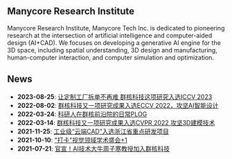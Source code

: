 ## Manycore Research Institute

Manycore Research Institute, Manycore Tech Inc. is dedicated to pioneering research at the intersection of artificial intelligence and computer-aided design (AI+CAD). We focuses on developing a generative AI engine for the 3D space, including spatial understanding, 3D design and manufacturing, human-computer interaction, and computer simulation and optimization.

## News

* **2023-08-25**: [让定制工厂拆单不再难 群核科技这项研究入选ICCV 2023](https://mp.weixin.qq.com/s/zS9YCSob1ciNZD7SUJeT3w)
* **2022-08-02**: [群核科技又一项研究成果入选ECCV 2022，攻坚AI智能设计](https://mp.weixin.qq.com/s/dxITcmmEx2UACcDxsB8wiw)
* **2022-03-24**: [科研人在群核前沿院的日常PLOG](https://mp.weixin.qq.com/s/BWXyYpVM1-3y1D5OFtkyRg)
* **2022-03-14**: [群核科技又一项研究成果入选CVPR 2022 攻坚3D建模技术](https://mp.weixin.qq.com/s/VK2LZB7Snk-6LQ-05LpZ2A)
* **2021-11-25**: [工业级“云端CAD”入选浙江省重点研发项目](https://mp.weixin.qq.com/s/JkaSryI_aKbB_wFHlfPLgg)
* **2021-10-10**: ["打卡"视觉领域学术盛会+1](https://mp.weixin.qq.com/s/CHCKxXJpYJJ7yNtLmemIyA)
* **2021-07-21**: [官宣！AI技术大牛周子寒教授加入群核科技](https://mp.weixin.qq.com/s/G0rZw_Zs26EDXForzag9Tw)
